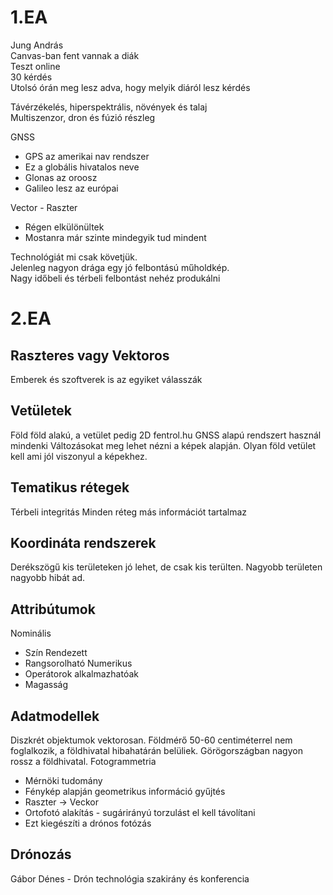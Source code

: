 # 1.EA

Jung András  
Canvas-ban fent vannak a diák  
Teszt online  
30 kérdés  
Utolsó órán meg lesz adva, hogy melyik diáról lesz kérdés  

Távérzékelés, hiperspektrális, növények és talaj  
Multiszenzor, dron és fúzió részleg  

GNSS
- GPS az amerikai nav rendszer
- Ez a globális hivatalos neve
- Glonas az oroosz
- Galileo lesz az európai

Vector - Raszter
- Régen elkülönültek
- Mostanra már szinte mindegyik tud mindent

Technológiát mi csak követjük.  
Jelenleg nagyon drága egy jó felbontású műholdkép.  
Nagy időbeli és térbeli felbontást nehéz produkálni

# 2.EA

## Raszteres vagy Vektoros
Emberek és szoftverek is az egyiket válasszák

## Vetületek
Föld föld alakú, a vetület pedig 2D
fentrol.hu
GNSS alapú rendszert használ mindenki
Változásokat meg lehet nézni a képek alapján.
Olyan föld vetület kell ami jól viszonyul a képekhez.

## Tematikus rétegek
Térbeli integritás
Minden réteg más információt tartalmaz

## Koordináta rendszerek
Derékszögű kis területeken jó lehet, de csak kis terülten.
Nagyobb területen nagyobb hibát ad.

## Attribútumok
Nominális
- Szín
Rendezett
- Rangsorolható
Numerikus
- Operátorok alkalmazhatóak
- Magasság

## Adatmodellek
Diszkrét objektumok vektorosan.
Földmérő 50-60 centiméterrel nem foglalkozik, a földhivatal hibahatárán belüliek.
Görögországban nagyon rossz a földhivatal.
Fotogrammetria
- Mérnöki tudomány
- Fénykép alapján geometrikus információ gyűjtés
- Raszter -> Veckor
- Ortofotó alakítás - sugárirányú torzulást el kell távolítani
- Ezt kiegészíti a drónos fotózás

## Drónozás
Gábor Dénes - Drón technológia szakirány és konferencia